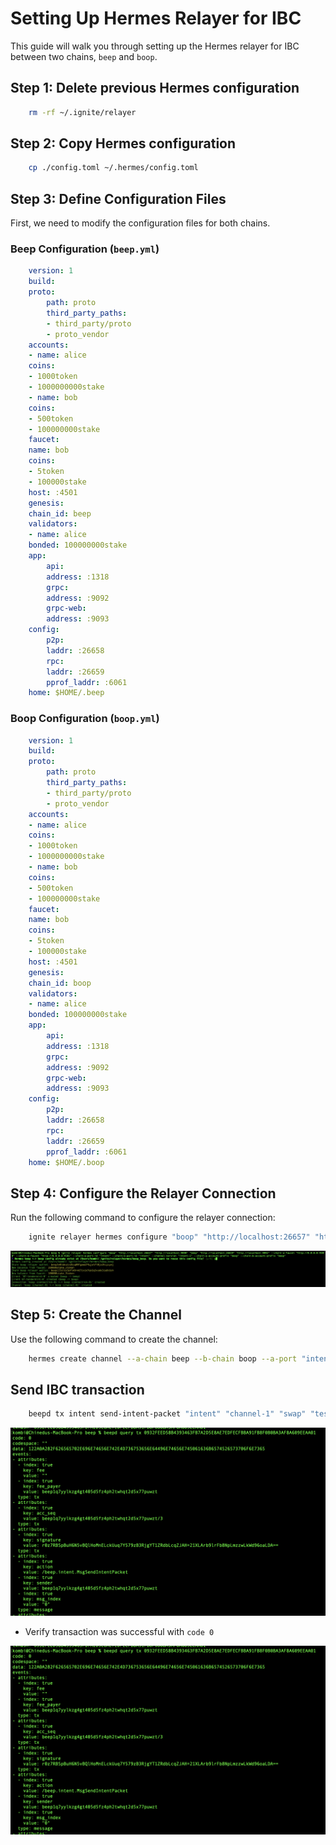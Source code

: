 # Setting Up Hermes Relayer for IBC

This guide will walk you through setting up the Hermes relayer for IBC between two chains, `beep` and `boop`.

## Step 1: Delete previous Hermes configuration

```sh
    rm -rf ~/.ignite/relayer
```

## Step 2: Copy Hermes configuration

```sh
    cp ./config.toml ~/.hermes/config.toml
```

## Step 3: Define Configuration Files

First, we need to modify the configuration files for both chains.

### Beep Configuration (`beep.yml`)

```yaml
    version: 1
    build:
    proto:
        path: proto
        third_party_paths:
        - third_party/proto
        - proto_vendor
    accounts:
    - name: alice
    coins:
    - 1000token
    - 1000000000stake
    - name: bob
    coins:
    - 500token
    - 100000000stake
    faucet:
    name: bob
    coins:
    - 5token
    - 100000stake
    host: :4501
    genesis:
    chain_id: beep
    validators:
    - name: alice
    bonded: 100000000stake
    app:
        api:
        address: :1318
        grpc:
        address: :9092
        grpc-web:
        address: :9093
    config:
        p2p:
        laddr: :26658
        rpc:
        laddr: :26659
        pprof_laddr: :6061
    home: $HOME/.beep
  ```

### Boop Configuration (`boop.yml`)

```yaml
    version: 1
    build:
    proto:
        path: proto
        third_party_paths:
        - third_party/proto
        - proto_vendor
    accounts:
    - name: alice
    coins:
    - 1000token
    - 1000000000stake
    - name: bob
    coins:
    - 500token
    - 100000000stake
    faucet:
    name: bob
    coins:
    - 5token
    - 100000stake
    host: :4501
    genesis:
    chain_id: boop
    validators:
    - name: alice
    bonded: 100000000stake
    app:
        api:
        address: :1318
        grpc:
        address: :9092
        grpc-web:
        address: :9093
    config:
        p2p:
        laddr: :26658
        rpc:
        laddr: :26659
        pprof_laddr: :6061
    home: $HOME/.boop
```

## Step 4: Configure the Relayer Connection

Run the following command to configure the relayer connection:

```sh
    ignite relayer hermes configure "boop" "http://localhost:26657" "http://localhost:9090" "beep" "http://localhost:26659" "http://localhost:9092" --chain-a-faucet "http://0.0.0.0:4500" --chain-b-faucet "http://0.0.0.0:4501" --chain-a-port-id "intent" --chain-b-port-id "intent" --channel-version "intent-1" --chain-a-account-prefix "beep" --chain-b-account-prefix "beep"
```

![alt text](<./images/Screenshot 2025-02-07 at 09.04.59.png>)

## Step 5: Create the Channel

Use the following command to create the channel:

```sh
    hermes create channel --a-chain beep --b-chain boop --a-port "intent" --b-port "intent" --order ordered --chan-version "intent-1" --new-client-connection
```

## Send IBC transaction

```sh
    beepd tx intent send-intent-packet "intent" "channel-1" "swap" "test" beep 0 --from alice --chain-id boop --home ~/.boop
```
![alt text](<./images/Screenshot 2025-02-07 at 09.29.29.png>)

- Verify transaction was successful with `code 0`

![alt text](<./images/Screenshot 2025-02-07 at 09.29.29.png>)